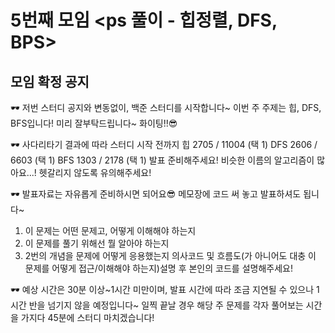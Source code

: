 # 5번째 모임 <ps 풀이 - 힙정렬, DFS, BPS>
## 모임 확정 공지
🕶 저번 스터디 공지와 변동없이, 백준 스터디를 시작합니다~ 이번 주 주제는 힙, DFS, BFS입니다!
미리 잘부탁드립니다~ 화이팅!!😎

🕶 사다리타기 결과에 따라 스터디 시작 전까지
힙 2705 / 11004 (택 1)
DFS 2606 / 6603 (택 1)
BFS 1303 / 2178 (택 1)
발표 준비해주세요!
비슷한 이름의 알고리즘이 많아요...! 헷갈리지 않도록 유의해주세요!

🕶 발표자료는 자유롭게 준비하시면 되어요😎
메모장에 코드 써 놓고 발표하셔도 됩니다~
1. 이 문제는 어떤 문제고, 어떻게 이해해야 하는지
2. 이 문제를 풀기 위해선 뭘 알아야 하는지
3. 2번의 개념을 문제에 어떻게 응용했는지
의사코드 및 흐름도(가 아니어도 대충 이 문제를 어떻게 접근/이해해야 하는지)설명 후 본인의 코드를 설명해주세요!

🕶 예상 시간은 30분 이상~1시간 미만이며, 발표 시간에 따라 조금 지연될 수 있으나 1시간 반을 넘기지 않을 예정입니다~
일찍 끝날 경우 해당 주 문제를 각자 풀어보는 시간을 가지다 45분에 스터디 마치겠습니다!

